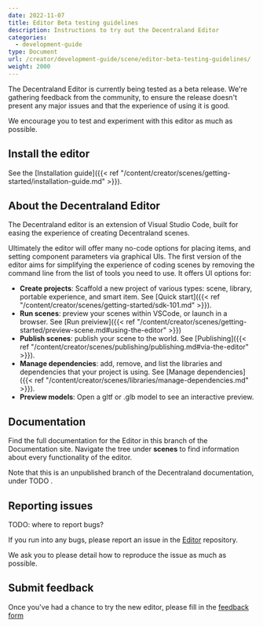 ```yaml
---
date: 2022-11-07
title: Editor Beta testing guidelines
description: Instructions to try out the Decentraland Editor
categories:
  - development-guide
type: Document
url: /creator/development-guide/scene/editor-beta-testing-guidelines/
weight: 2000
---
```



The Decentraland Editor is currently being tested as a beta release. We're gathering feedback from the community, to ensure the release doesn't present any major issues and that the experience of using it is good.

We encourage you to test and experiment with this editor as much as possible.

## Install the editor

See the [Installation guide]({{< ref "/content/creator/scenes/getting-started/installation-guide.md" >}}).

## About the Decentraland Editor

The Decentraland editor is an extension of Visual Studio Code, built for easing the experience of creating Decentraland scenes.

Ultimately the editor will offer many no-code options for placing items, and setting component parameters via graphical UIs. The first version of the editor aims for simplifying the experience of coding scenes by removing the command line from the list of tools you need to use. It offers UI options for:

- **Create projects**: Scaffold a new project of various types: scene, library, portable experience, and smart item. See [Quick start]({{< ref "/content/creator/scenes/getting-started/sdk-101.md" >}}).
- **Run scenes**: preview your scenes within VSCode, or launch in a browser. See [Run preiview]({{< ref "/content/creator/scenes/getting-started/preview-scene.md#using-the-editor" >}})
- **Publish scenes**: publish your scene to the world. See [Publishing]({{< ref "/content/creator/scenes/publishing/publishing.md#via-the-editor" >}}).
- **Manage dependencies**: add, remove, and list the libraries and dependencies that your project is using. See [Manage dependencies]({{< ref "/content/creator/scenes/libraries/manage-dependencies.md" >}}).
- **Preview models**: Open a gltf or .glb model to see an interactive preview.

## Documentation

Find the full documentation for the Editor in this branch of the Documentation site. Navigate the tree under **scenes** to find information about every functionality of the editor.

Note that this is an unpublished branch of the Decentraland documentation, under TODO []().



## Reporting issues

TODO: where to report bugs?

If you run into any bugs, please report an issue in the [Editor](https://github.com/decentraland/editor) repository.

We ask you to please detail how to reproduce the issue as much as possible.


## Submit feedback

Once you've had a chance to try the new editor, please fill in the [feedback form](https://form.typeform.com/to/aODGpdoQ)